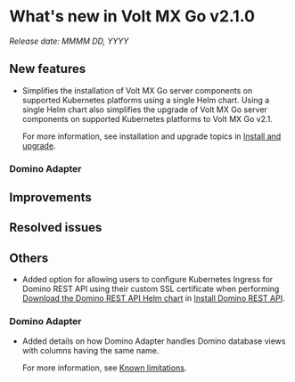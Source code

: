 # What's new in Volt MX Go v2.1.0
*Release date: MMMM DD, YYYY*

## New features

- Simplifies the installation of Volt MX Go server components on supported Kubernetes platforms using a single Helm chart. Using a single Helm chart also simplifies the upgrade of Volt MX Go server components on supported Kubernetes platforms to Volt MX Go v2.1.

    For more information, see installation and upgrade topics in [Install and upgrade](../../tutorials/installation.md).

### Domino Adapter

## Improvements

## Resolved issues

## Others

- Added option for allowing users to configure Kubernetes Ingress for Domino REST API using their custom SSL certificate when performing [Download the Domino REST API Helm chart](../../tutorials/downloadhelmchart.md#1-download-the-domino-rest-api-helm-chart) in [Install Domino REST API](../../tutorials/downloadhelmchart.md).  

### Domino Adapter

- Added details on how Domino Adapter handles Domino database views with columns having the same name. 

    For more information, see [Known limitations](../knownlimitation.md#domino-database-view-with-duplicate-column-names).   